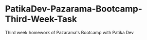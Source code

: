 # PatikaDev-Pazarama-Bootcamp-Third-Week-Task
 Third week homework of Pazarama's Bootcamp with Patika Dev
